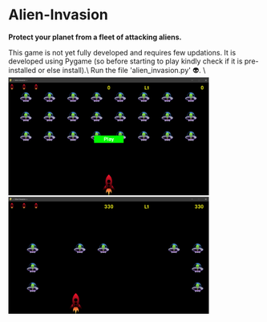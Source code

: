 # Alien-Invasion
<p><b>Protect your planet from a fleet of attacking aliens.</b><p>
This game is not yet fully developed and requires few updations. It is developed using Pygame (so before starting to play kindly check if it is pre-installed or else install).\
Run the file 'alien_invasion.py' 👽. \
<img src="screenshots/Screenshot%20(370).png" width="400px">
<img src="screenshots/Screenshot%20(368).png" width="400px">
